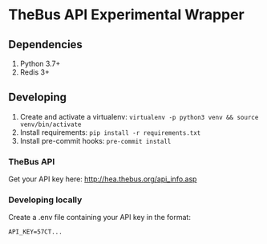 # TheBus API Experimental Wrapper

## Dependencies

1. Python 3.7+
1. Redis 3+

## Developing

1. Create and activate a virtualenv: `virtualenv -p python3 venv && source venv/bin/activate`
1. Install requirements: `pip install -r requirements.txt`
1. Install pre-commit hooks: `pre-commit install`

### TheBus API

Get your API key here: http://hea.thebus.org/api_info.asp

### Developing locally

Create a .env file containing your API key in the format:

```
API_KEY=57CT...
```
